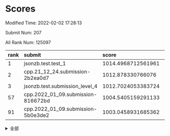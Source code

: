 # Scores

Modified Time: 2022-02-02 17:28:13

Submit Num: 207

All Rank Num: 125097

| rank |               submit               |       score        |       sigma        | pk_num |
| :--- | :--------------------------------- | :----------------- | :----------------- | :----- |
| 1    | jsonzb.test.test_1                 | 1014.4968712561961 | 0.8547070267873181 | 2420   |
| 2    | cpp.21_12_24.submission-2b2ea0d7   | 1012.878330766076  | 0.7843380667857498 | 2422   |
| 3    | jsonzb.test.submission_level_4     | 1012.7024053383724 | 0.8187317235892783 | 2413   |
| 57   | cpp.2022_01_09.submission-816672bd | 1004.5405159291133 | 0.726916311222034  | 2420   |
| 91   | cpp.2022_01_09.submission-5b0e3de2 | 1003.0458931685362 | 0.7235492567351522 | 2416   |


<details>
<summary>全部</summary>

| rank |                 submit                 |       score        |       sigma        | pk_num |
| :--- | :------------------------------------- | :----------------- | :----------------- | :----- |
| 1    | jsonzb.test.test_1                     | 1014.4968712561961 | 0.8547070267873181 | 2420   |
| 2    | cpp.21_12_24.submission-2b2ea0d7       | 1012.878330766076  | 0.7843380667857498 | 2422   |
| 3    | jsonzb.test.submission_level_4         | 1012.7024053383724 | 0.8187317235892783 | 2413   |
| 4    | gobigger.level_3.submission_level_3_27 | 1011.8255773472449 | 0.7746255578311042 | 2418   |
| 5    | gobigger.level_3.submission_level_3_16 | 1011.5372316691535 | 0.7556044039711741 | 2418   |
| 6    | gobigger.level_3.submission_level_3_32 | 1011.2219524549455 | 0.7838545513604173 | 2416   |
| 7    | gobigger.level_3.submission_level_3_8  | 1011.1756313647995 | 0.7747431459832493 | 2425   |
| 8    | gobigger.level_3.submission_level_3_29 | 1010.9431136348893 | 0.7645495591205727 | 2421   |
| 9    | gobigger.level_3.submission_level_3_2  | 1010.8221968594406 | 0.7791245884588542 | 2411   |
| 10   | gobigger.level_3.submission_level_3_31 | 1010.6285650344153 | 0.7577144571299467 | 2420   |
| 11   | gobigger.level_3.submission_level_3_26 | 1010.6121450632345 | 0.75935395060724   | 2416   |
| 12   | gobigger.level_3.submission_level_3_49 | 1010.5646539304307 | 0.7744571276947344 | 2415   |
| 13   | gobigger.level_3.submission_level_3_0  | 1010.4074700308295 | 0.7653004057607229 | 2420   |
| 14   | gobigger.level_3.submission_level_3_40 | 1010.3763651983916 | 0.7576158453756411 | 2415   |
| 15   | gobigger.level_3.submission_level_3_24 | 1010.356427719792  | 0.7653195528485532 | 2423   |
| 16   | gobigger.level_3.submission_level_3_47 | 1010.3481654221656 | 0.7462420215930967 | 2419   |
| 17   | gobigger.level_3.submission_level_3_5  | 1010.3282470542388 | 0.7841861103873551 | 2413   |
| 18   | gobigger.level_3.submission_level_3_39 | 1010.2661086378197 | 0.7527019464768302 | 2419   |
| 19   | gobigger.level_3.submission_level_3_44 | 1010.2217489103319 | 0.7535451800995769 | 2415   |
| 20   | gobigger.level_3.submission_level_3_28 | 1010.2202741657011 | 0.7562588118667625 | 2419   |
| 21   | gobigger.level_3.submission_level_3_34 | 1010.1833511745654 | 0.7888121988630357 | 2420   |
| 22   | gobigger.level_3.submission_level_3_35 | 1010.1768338484422 | 0.7558111422988715 | 2421   |
| 23   | gobigger.level_3.submission_level_3_33 | 1010.1325560646748 | 0.7422707362025889 | 2419   |
| 24   | gobigger.level_3.submission_level_3_23 | 1010.0619774727726 | 0.7558160005114382 | 2419   |
| 25   | gobigger.level_3.submission_level_3_46 | 1010.0546855819673 | 0.7759854703031239 | 2422   |
| 26   | gobigger.level_3.submission_level_3_1  | 1010.0499587692483 | 0.7610482833270211 | 2417   |
| 27   | gobigger.level_3.submission_level_3_7  | 1010.0469561184902 | 0.7420254131699413 | 2417   |
| 28   | gobigger.level_3.submission_level_3_11 | 1010.0201695331514 | 0.7499759632405645 | 2422   |
| 29   | gobigger.level_3.submission_level_3_17 | 1009.9964767815329 | 0.7395611332054086 | 2418   |
| 30   | gobigger.level_3.submission_level_3_37 | 1009.990236492224  | 0.7654632898771174 | 2417   |
| 31   | gobigger.level_3.submission_level_3_20 | 1009.9799654068077 | 0.7529919263633406 | 2420   |
| 32   | gobigger.level_3.submission_level_3_30 | 1009.907299671569  | 0.7496766012912094 | 2415   |
| 33   | gobigger.level_3.submission_level_3_41 | 1009.884663912888  | 0.778725875615488  | 2415   |
| 34   | gobigger.level_3.submission_level_3_15 | 1009.7826680934393 | 0.7556336023936311 | 2413   |
| 35   | gobigger.level_3.submission_level_3_43 | 1009.7692271947819 | 0.7807419248562435 | 2424   |
| 36   | gobigger.level_3.submission_level_3_42 | 1009.7218164315246 | 0.7504931894706292 | 2418   |
| 37   | gobigger.level_3.submission_level_3_22 | 1009.5371789127742 | 0.7486384292334496 | 2413   |
| 38   | gobigger.level_3.submission_level_3_38 | 1009.5206152397902 | 0.7527907943182232 | 2415   |
| 39   | gobigger.level_3.submission_level_3_10 | 1009.436439174612  | 0.7496216140359002 | 2426   |
| 40   | gobigger.level_3.submission_level_3_13 | 1009.4361491734511 | 0.7408702987373967 | 2415   |
| 41   | gobigger.level_3.submission_level_3_25 | 1009.3055188291153 | 0.7642387350380062 | 2422   |
| 42   | gobigger.level_3.submission_level_3_3  | 1009.2878404165615 | 0.7407331592860878 | 2418   |
| 43   | gobigger.level_3.submission_level_3_4  | 1009.2544983160485 | 0.7519597570053356 | 2416   |
| 44   | gobigger.level_3.submission_level_3_14 | 1009.2324220024425 | 0.7364316558694949 | 2420   |
| 45   | gobigger.level_3.submission_level_3_19 | 1009.2027287611927 | 0.7279265205046719 | 2416   |
| 46   | gobigger.level_3.submission_level_3_9  | 1009.1627132072962 | 0.7598924198248649 | 2418   |
| 47   | gobigger.level_3.submission_level_3_36 | 1009.062708066798  | 0.7391587692339855 | 2415   |
| 48   | gobigger.level_3.submission_level_3_45 | 1009.0154906035464 | 0.7631412269083564 | 2420   |
| 49   | gobigger.level_3.submission_level_3_12 | 1009.0078917977921 | 0.7480977538982161 | 2411   |
| 50   | gobigger.level_3.submission_level_3_6  | 1008.7081098543839 | 0.7598680152634102 | 2421   |
| 51   | gobigger.level_3.submission_level_3_21 | 1008.7039115843328 | 0.7303480153808019 | 2421   |
| 52   | gobigger.level_3.submission_level_3_48 | 1008.6159740416316 | 0.7312939731333686 | 2420   |
| 53   | gobigger.level_3.submission_level_3_18 | 1008.4474373900796 | 0.740703021526342  | 2419   |
| 54   | gobigger.level_1.submission_level_1_36 | 1005.3606097902524 | 0.7203516314286864 | 2414   |
| 55   | gobigger.level_1.submission_level_1_10 | 1005.0304528045883 | 0.7373710752815787 | 2414   |
| 56   | gobigger.level_1.submission_level_1_31 | 1004.5473985264123 | 0.7134768824417532 | 2417   |
| 57   | cpp.2022_01_09.submission-816672bd     | 1004.5405159291133 | 0.726916311222034  | 2420   |
| 58   | gobigger.level_1.submission_level_1_23 | 1004.2845862770762 | 0.7212005660541463 | 2414   |
| 59   | gobigger.level_1.submission_level_1_46 | 1004.1886941389149 | 0.7263370308976737 | 2419   |
| 60   | gobigger.level_1.submission_level_1_5  | 1004.1790793299378 | 0.711543260201002  | 2417   |
| 61   | gobigger.level_1.submission_level_1_32 | 1004.1751400024682 | 0.7248047681930371 | 2421   |
| 62   | gobigger.level_1.submission_level_1_27 | 1004.1011943880228 | 0.7174770775862753 | 2418   |
| 63   | gobigger.level_1.submission_level_1_41 | 1004.0411867379559 | 0.719308139644278  | 2414   |
| 64   | gobigger.level_1.submission_level_1_21 | 1004.0072307545793 | 0.7218588519739538 | 2413   |
| 65   | gobigger.level_1.submission_level_1_40 | 1003.9574158078249 | 0.7126627408610948 | 2417   |
| 66   | gobigger.level_1.submission_level_1_29 | 1003.8611824737171 | 0.7205651985101907 | 2417   |
| 67   | gobigger.level_1.submission_level_1_49 | 1003.8611807084554 | 0.7211207844217343 | 2415   |
| 68   | gobigger.level_1.submission_level_1_38 | 1003.833354217366  | 0.7103040397928827 | 2414   |
| 69   | gobigger.level_1.submission_level_1_42 | 1003.8214550959202 | 0.7138090306315528 | 2420   |
| 70   | gobigger.level_1.submission_level_1_25 | 1003.7475460314339 | 0.7191982283149608 | 2418   |
| 71   | gobigger.level_1.submission_level_1_13 | 1003.7467906495319 | 0.7398449199640194 | 2414   |
| 72   | gobigger.level_1.submission_level_1_28 | 1003.6862114980617 | 0.7157306292859023 | 2413   |
| 73   | gobigger.level_1.submission_level_1_34 | 1003.6416930413852 | 0.7312197369171606 | 2415   |
| 74   | gobigger.level_1.submission_level_1_26 | 1003.6156768321624 | 0.7184218313249499 | 2420   |
| 75   | gobigger.level_1.submission_level_1_9  | 1003.6108395981285 | 0.7175054464766146 | 2417   |
| 76   | gobigger.level_1.submission_level_1_19 | 1003.6089767492313 | 0.7292998782629231 | 2417   |
| 77   | gobigger.level_1.submission_level_1_12 | 1003.6056975226433 | 0.7267502649439989 | 2416   |
| 78   | gobigger.level_1.submission_level_1_0  | 1003.6008173421924 | 0.7173832159186465 | 2419   |
| 79   | gobigger.level_1.submission_level_1_14 | 1003.4908561506168 | 0.7347000609127046 | 2418   |
| 80   | gobigger.level_1.submission_level_1_30 | 1003.4776547636126 | 0.7165752431734294 | 2413   |
| 81   | gobigger.level_1.submission_level_1_4  | 1003.4740155764667 | 0.7290013017602561 | 2414   |
| 82   | gobigger.level_1.submission_level_1_22 | 1003.4430434613048 | 0.7260850026893199 | 2419   |
| 83   | gobigger.level_1.submission_level_1_20 | 1003.3976940069156 | 0.7206257095779636 | 2422   |
| 84   | gobigger.level_1.submission_level_1_16 | 1003.3957885046087 | 0.715030638999175  | 2420   |
| 85   | gobigger.level_1.submission_level_1_44 | 1003.2903786531299 | 0.7097520477173215 | 2418   |
| 86   | gobigger.level_1.submission_level_1_24 | 1003.1947604962068 | 0.7112819555758279 | 2417   |
| 87   | gobigger.level_1.submission_level_1_48 | 1003.1792438989642 | 0.7258043716493646 | 2420   |
| 88   | gobigger.level_1.submission_level_1_45 | 1003.1465797858044 | 0.7208464649997962 | 2418   |
| 89   | gobigger.level_1.submission_level_1_43 | 1003.1042577240712 | 0.7133526687915552 | 2417   |
| 90   | gobigger.level_1.submission_level_1_18 | 1003.0746651383879 | 0.713796853116474  | 2422   |
| 91   | cpp.2022_01_09.submission-5b0e3de2     | 1003.0458931685362 | 0.7235492567351522 | 2416   |
| 92   | gobigger.level_1.submission_level_1_15 | 1002.8650509269463 | 0.7206041622942034 | 2415   |
| 93   | gobigger.level_1.submission_level_1_1  | 1002.8099097090133 | 0.7183437852922799 | 2420   |
| 94   | gobigger.level_1.submission_level_1_39 | 1002.7860760016998 | 0.7257174594482488 | 2416   |
| 95   | gobigger.level_1.submission_level_1_2  | 1002.7673662686266 | 0.7107644476253074 | 2419   |
| 96   | gobigger.level_1.submission_level_1_17 | 1002.6195836941995 | 0.7050837672631195 | 2416   |
| 97   | gobigger.level_1.submission_level_1_47 | 1002.5815091667006 | 0.724026674291466  | 2417   |
| 98   | gobigger.level_1.submission_level_1_37 | 1002.5497564867426 | 0.7195766934950879 | 2419   |
| 99   | gobigger.level_1.submission_level_1_3  | 1002.4222452567757 | 0.7174470568076049 | 2419   |
| 100  | gobigger.level_1.submission_level_1_7  | 1002.3696120398541 | 0.7141542837301124 | 2420   |
| 101  | gobigger.level_1.submission_level_1_6  | 1002.3481907810258 | 0.7185880433822438 | 2416   |
| 102  | gobigger.level_1.submission_level_1_11 | 1002.1288603914741 | 0.7056799853341493 | 2419   |
| 103  | gobigger.level_1.submission_level_1_8  | 1002.0293551667472 | 0.7174312587691295 | 2415   |
| 104  | gobigger.level_1.submission_level_1_33 | 1001.7871153130479 | 0.7240031998036368 | 2418   |
| 105  | gobigger.level_1.submission_level_1_35 | 1001.7222593379669 | 0.7126682548833809 | 2419   |
| 106  | gobigger.random.submission_random_22   | 997.7359355695285  | 0.7064761038653592 | 2415   |
| 107  | gobigger.random.submission_random_12   | 997.3041668053723  | 0.7108210213414258 | 2415   |
| 108  | gobigger.random.submission_random_32   | 997.0852281865189  | 0.70146500122999   | 2415   |
| 109  | gobigger.random.submission_random_44   | 996.9819510315881  | 0.712521059004737  | 2415   |
| 110  | gobigger.random.submission_random_31   | 996.9070182597304  | 0.7178584661351253 | 2420   |
| 111  | gobigger.random.submission_random_1    | 996.794765174131   | 0.6988630280938233 | 2416   |
| 112  | gobigger.random.submission_random_19   | 996.7894089915956  | 0.7031199922008309 | 2416   |
| 113  | gobigger.random.submission_random_24   | 996.7746508878379  | 0.7008743293024053 | 2415   |
| 114  | gobigger.random.submission_random_46   | 996.6621047430393  | 0.7129789617706065 | 2421   |
| 115  | gobigger.random.submission_random_48   | 996.6387212357956  | 0.7079242227160789 | 2411   |
| 116  | gobigger.random.submission_random_9    | 996.5279150461577  | 0.6989932569390825 | 2415   |
| 117  | gobigger.random.submission_random_23   | 996.461167163434   | 0.7108689248273681 | 2417   |
| 118  | gobigger.random.submission_random_21   | 996.302238423662   | 0.7226378805005338 | 2417   |
| 119  | gobigger.random.submission_random_11   | 996.2760951462433  | 0.7061857419502905 | 2422   |
| 120  | gobigger.random.submission_random_36   | 996.1907138586977  | 0.711599520691838  | 2413   |
| 121  | gobigger.random.submission_random_34   | 996.1170358537931  | 0.7221657136682917 | 2415   |
| 122  | gobigger.random.submission_random_27   | 996.0992164592598  | 0.7124961436014356 | 2416   |
| 123  | gobigger.random.submission_random_28   | 996.0928866686967  | 0.7153337876601792 | 2418   |
| 124  | gobigger.random.submission_random_42   | 996.0505036543027  | 0.7247445948913219 | 2422   |
| 125  | gobigger.random.submission_random_39   | 996.0384362136234  | 0.7065353550772835 | 2421   |
| 126  | gobigger.random.submission_random_4    | 996.0218150915096  | 0.7203698542472547 | 2415   |
| 127  | gobigger.random.submission_random_25   | 996.017869882215   | 0.7072345365343452 | 2412   |
| 128  | gobigger.random.submission_random_8    | 995.9042245050347  | 0.7077868327169333 | 2415   |
| 129  | gobigger.random.submission_random_26   | 995.8923247587027  | 0.7103476016334513 | 2409   |
| 130  | gobigger.random.submission_random_5    | 995.8529011030716  | 0.7056893562332835 | 2419   |
| 131  | gobigger.random.submission_random_16   | 995.8164861249392  | 0.7240344375794605 | 2422   |
| 132  | gobigger.random.submission_random_45   | 995.784960841716   | 0.7072963864573081 | 2413   |
| 133  | gobigger.random.submission_random_40   | 995.7818687673839  | 0.7160785641850099 | 2424   |
| 134  | gobigger.random.submission_random_29   | 995.7261403985217  | 0.7202967472539332 | 2416   |
| 135  | gobigger.random.submission_random_15   | 995.7176537811822  | 0.7206081766351914 | 2414   |
| 136  | gobigger.random.submission_random_2    | 995.71591151724    | 0.7142938896682195 | 2415   |
| 137  | gobigger.random.submission_random_6    | 995.5913554054799  | 0.7244235912621092 | 2416   |
| 138  | gobigger.random.submission_random_49   | 995.5691149691439  | 0.7001704906039384 | 2417   |
| 139  | gobigger.random.submission_random_41   | 995.5671960686027  | 0.7065220936125469 | 2417   |
| 140  | gobigger.random.submission_random_47   | 995.5423754877528  | 0.7113769029991726 | 2421   |
| 141  | gobigger.random.submission_random_30   | 995.504425067238   | 0.7175760730077626 | 2424   |
| 142  | gobigger.random.submission_random_10   | 995.429736347139   | 0.7150293040773372 | 2411   |
| 143  | gobigger.random.submission_random_13   | 995.3296842643105  | 0.7112208972910892 | 2422   |
| 144  | gobigger.random.submission_random_3    | 995.2945095591531  | 0.7175972842809624 | 2419   |
| 145  | gobigger.random.submission_random_17   | 995.2389879927175  | 0.7115961934470274 | 2416   |
| 146  | gobigger.random.submission_random_38   | 995.2281487333826  | 0.71755748261925   | 2423   |
| 147  | gobigger.random.submission_random_7    | 995.1543415159796  | 0.7119623072553029 | 2420   |
| 148  | gobigger.random.submission_random_43   | 995.0263291648555  | 0.7093832931557073 | 2414   |
| 149  | gobigger.random.submission_random_37   | 994.8796654403097  | 0.7065973380213325 | 2419   |
| 150  | gobigger.random.submission_random_33   | 994.8660198189694  | 0.7130439477963805 | 2415   |
| 151  | gobigger.random.submission_random_35   | 994.8040447795435  | 0.7181706684989964 | 2417   |
| 152  | gobigger.random.submission_random_18   | 994.6793851499845  | 0.7200995549788339 | 2410   |
| 153  | gobigger.random.submission_random_14   | 994.4994277522912  | 0.7157081276535926 | 2416   |
| 154  | gobigger.random.submission_random_20   | 994.4767508391283  | 0.7250406030766806 | 2421   |
| 155  | gobigger.level_2.submission_level_2_34 | 994.1150845656499  | 0.7253535177620852 | 2417   |
| 156  | gobigger.random.submission_random_0    | 993.8695469292842  | 0.7177044763923078 | 2416   |
| 157  | gobigger.level_2.submission_level_2_40 | 993.3387111687409  | 0.7144860103460186 | 2414   |
| 158  | gobigger.level_2.submission_level_2_36 | 993.3100241892566  | 0.7362696022707115 | 2420   |
| 159  | gobigger.level_2.submission_level_2_20 | 993.2532837678309  | 0.7466468991032686 | 2419   |
| 160  | gobigger.level_2.submission_level_2_6  | 993.1127481492247  | 0.7205446430338214 | 2419   |
| 161  | gobigger.level_2.submission_level_2_21 | 992.9852846492565  | 0.7340723642482204 | 2420   |
| 162  | gobigger.level_2.submission_level_2_1  | 992.9668465346004  | 0.7225213262555252 | 2417   |
| 163  | gobigger.level_2.submission_level_2_2  | 992.8341055118732  | 0.7436492457445523 | 2417   |
| 164  | gobigger.level_2.submission_level_2_10 | 992.7507706401838  | 0.7545579811425709 | 2416   |
| 165  | gobigger.level_2.submission_level_2_23 | 992.6647595956068  | 0.746407094089169  | 2416   |
| 166  | gobigger.level_2.submission_level_2_41 | 992.5151647017942  | 0.7286942789328066 | 2417   |
| 167  | gobigger.level_2.submission_level_2_13 | 992.461358563417   | 0.7561315928154172 | 2422   |
| 168  | gobigger.level_2.submission_level_2_29 | 992.4612799427572  | 0.7664568836623613 | 2419   |
| 169  | gobigger.level_2.submission_level_2_19 | 992.4079341968895  | 0.7489015400094058 | 2416   |
| 170  | gobigger.level_2.submission_level_2_28 | 992.3046832157357  | 0.7551940890615274 | 2418   |
| 171  | gobigger.level_2.submission_level_2_48 | 992.2970204448958  | 0.7385187625882821 | 2415   |
| 172  | gobigger.level_2.submission_level_2_27 | 992.279401834942   | 0.74442003619479   | 2418   |
| 173  | gobigger.level_2.submission_level_2_8  | 992.2308625339969  | 0.7593595215720758 | 2419   |
| 174  | gobigger.level_2.submission_level_2_0  | 992.1972448117372  | 0.7527340073715717 | 2422   |
| 175  | gobigger.level_2.submission_level_2_31 | 992.1969399370086  | 0.7331262783805638 | 2420   |
| 176  | gobigger.level_2.submission_level_2_24 | 992.085868338998   | 0.7346141733610255 | 2419   |
| 177  | gobigger.level_2.submission_level_2_11 | 992.0697046439834  | 0.7611248959236413 | 2417   |
| 178  | gobigger.level_2.submission_level_2_30 | 991.9949623385231  | 0.7421121061586422 | 2416   |
| 179  | gobigger.level_2.submission_level_2_14 | 991.9935732910659  | 0.7342416125371335 | 2414   |
| 180  | gobigger.level_2.submission_level_2_15 | 991.9888427584359  | 0.7493412278744119 | 2417   |
| 181  | gobigger.level_2.submission_level_2_3  | 991.9002028725524  | 0.7412907048915824 | 2417   |
| 182  | gobigger.level_2.submission_level_2_17 | 991.874559860238   | 0.7311514893293997 | 2413   |
| 183  | gobigger.level_2.submission_level_2_49 | 991.86020950015    | 0.7500666794222318 | 2413   |
| 184  | gobigger.level_2.submission_level_2_7  | 991.8398538819023  | 0.7480785673392989 | 2420   |
| 185  | gobigger.level_2.submission_level_2_16 | 991.8365395340693  | 0.7332231397859573 | 2420   |
| 186  | gobigger.level_2.submission_level_2_39 | 991.7788906237125  | 0.7392590465805629 | 2414   |
| 187  | gobigger.level_2.submission_level_2_35 | 991.7324114778752  | 0.7480175921060869 | 2413   |
| 188  | gobigger.level_2.submission_level_2_46 | 991.630979914785   | 0.7417420457586    | 2418   |
| 189  | gobigger.level_2.submission_level_2_5  | 991.6275217163254  | 0.7529284336885093 | 2417   |
| 190  | gobigger.level_2.submission_level_2_4  | 991.6183942428572  | 0.7625145274163709 | 2415   |
| 191  | gobigger.level_2.submission_level_2_22 | 991.5675155369306  | 0.7498854204553907 | 2417   |
| 192  | gobigger.level_2.submission_level_2_12 | 991.5467952581535  | 0.7483203637103283 | 2414   |
| 193  | gobigger.level_2.submission_level_2_38 | 991.4645868957277  | 0.75070051992094   | 2420   |
| 194  | gobigger.level_2.submission_level_2_26 | 991.3340950986419  | 0.7473130254120453 | 2416   |
| 195  | gobigger.level_2.submission_level_2_45 | 991.2921998338006  | 0.7561464405000284 | 2422   |
| 196  | gobigger.level_2.submission_level_2_37 | 991.1847412215519  | 0.759326409028348  | 2417   |
| 197  | gobigger.level_2.submission_level_2_42 | 991.100141992196   | 0.7295165821947924 | 2415   |
| 198  | gobigger.level_2.submission_level_2_33 | 991.0921469293537  | 0.7494391520416919 | 2415   |
| 199  | gobigger.level_2.submission_level_2_43 | 991.0634576226331  | 0.7632795588028827 | 2420   |
| 200  | gobigger.level_2.submission_level_2_25 | 990.9414682598848  | 0.754627126358251  | 2416   |
| 201  | gobigger.level_2.submission_level_2_18 | 990.8527706430298  | 0.7521097838005046 | 2419   |
| 202  | gobigger.level_2.submission_level_2_44 | 990.6925274873307  | 0.7712369574289093 | 2412   |
| 203  | gobigger.level_2.submission_level_2_32 | 990.6175649901086  | 0.749653406244106  | 2414   |
| 204  | gobigger.level_2.submission_level_2_47 | 990.559355825584   | 0.7612344206202188 | 2419   |
| 205  | gobigger.level_2.submission_level_2_9  | 990.2257199802127  | 0.7683419458752145 | 2414   |
| 206  | gobigger.none.submission_none_0        | 976.5935223691472  | 1.4311732184833914 | 2418   |
| 207  | gobigger.none.submission_none_1        | 976.4838577943104  | 1.363910221721119  | 2420   |

</details>